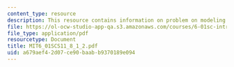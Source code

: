 ```yaml
---
content_type: resource
description: This resource contains information on problem on modeling resistors.
file: https://ol-ocw-studio-app-qa.s3.amazonaws.com/courses/6-01sc-introduction-to-electrical-engineering-and-computer-science-i-spring-2011/a679aef42d07ce90baabb9370189e094_MIT6_01SCS11_8_1_2.pdf
file_type: application/pdf
resourcetype: Document
title: MIT6_01SCS11_8_1_2.pdf
uid: a679aef4-2d07-ce90-baab-b9370189e094
---
```

